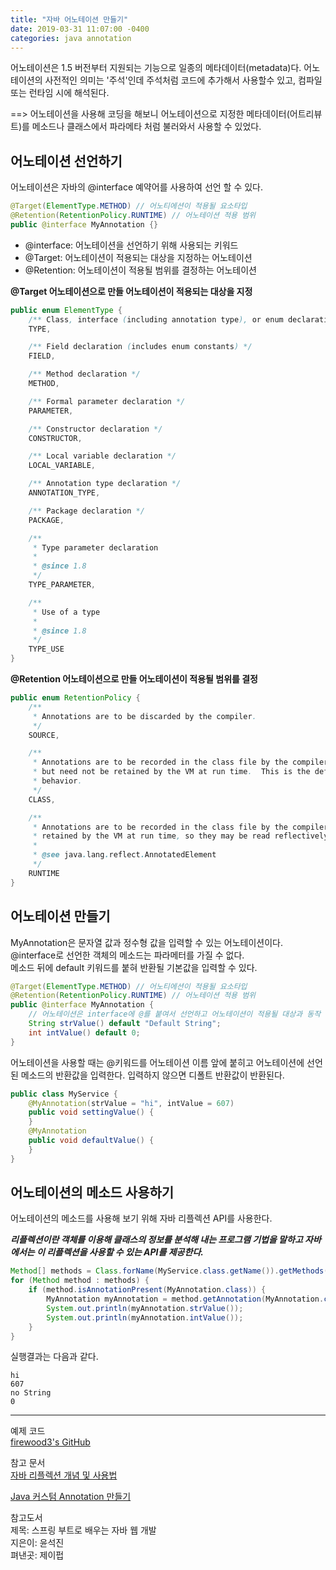 ```yaml
---
title: "자바 어노테이션 만들기"
date: 2019-03-31 11:07:00 -0400
categories: java annotation
---
```


어노테이션은 1.5 버전부터 지원되는 기능으로 일종의 메타데이터(metadata)다. 어노테이션의 사전적인 의미는 '주석'인데 주석처럼 코드에 추가해서 사용할수 있고, 컴파일 또는 런타임 시에 해석된다.


==> 어노테이션을 사용해 코딩을 해보니 어노테이션으로 지정한 메타데이터(어트리뷰트)를 메소드나 클래스에서 파라메타 처럼 불러와서 사용할 수 있었다.

## 어노테이션 선언하기
어노테이션은 자바의 @interface 예약어를 사용하여 선언 할 수 있다.

```java
@Target(ElementType.METHOD) // 어노티에션이 적용될 요소타입
@Retention(RetentionPolicy.RUNTIME) // 어노테이션 적용 범위
public @interface MyAnnotation {}
```
- @interface: 어노테이션을 선언하기 위해 사용되는 키워드
- @Target: 어노테이션이 적용되는 대상을 지정하는 어노테이션
- @Retention: 어노테이션이 적용될 범위를 결정하는 어노테이션

**@Target 어노테이션으로 만들 어노테이션이 적용되는 대상을 지정**
```java
public enum ElementType {
    /** Class, interface (including annotation type), or enum declaration */
    TYPE,

    /** Field declaration (includes enum constants) */
    FIELD,

    /** Method declaration */
    METHOD,

    /** Formal parameter declaration */
    PARAMETER,

    /** Constructor declaration */
    CONSTRUCTOR,

    /** Local variable declaration */
    LOCAL_VARIABLE,

    /** Annotation type declaration */
    ANNOTATION_TYPE,

    /** Package declaration */
    PACKAGE,

    /**
     * Type parameter declaration
     *
     * @since 1.8
     */
    TYPE_PARAMETER,

    /**
     * Use of a type
     *
     * @since 1.8
     */
    TYPE_USE
}
```


**@Retention 어노테이션으로 만들 어노테이션이 적용될 범위를 결정**
```java
public enum RetentionPolicy {
    /**
     * Annotations are to be discarded by the compiler.
     */
    SOURCE,

    /**
     * Annotations are to be recorded in the class file by the compiler
     * but need not be retained by the VM at run time.  This is the default
     * behavior.
     */
    CLASS,

    /**
     * Annotations are to be recorded in the class file by the compiler and
     * retained by the VM at run time, so they may be read reflectively.
     *
     * @see java.lang.reflect.AnnotatedElement
     */
    RUNTIME
}
```

## 어노테이션 만들기
MyAnnotation은 문자열 값과 정수형 값을 입력할 수 있는 어노테이션이다.  
@interface로 선언한 객체의 메소드는 파라메터를 가질 수 없다.  
메소드 뒤에 default 키워드를 붙혀 반환될 기본값을 입력할 수 있다.

```java
@Target(ElementType.METHOD) // 어노티에션이 적용될 요소타입
@Retention(RetentionPolicy.RUNTIME) // 어노테이션 적용 범위
public @interface MyAnnotation {
    // 어노테이션은 interface에 @를 붙여서 선언하고 어노테이션이 적용될 대상과 동작 방식을 지정할 수 있다.
    String strValue() default "Default String";
    int intValue() default 0;
}
```

어노테이션을 사용할 때는 @키워드를 어노테이션 이름 앞에 붙히고 어노테이션에 선언된 메소드의 반환값을 입력한다. 입력하지 않으면 디폴트 반환값이 반환된다.

```java
public class MyService {
    @MyAnnotation(strValue = "hi", intValue = 607)
    public void settingValue() {
    }
    @MyAnnotation
    public void defaultValue() {
    }
}
```

## 어노테이션의 메소드 사용하기
어노테이션의 메소드를 사용해 보기 위해 자바 리플렉션 API를 사용한다.

***리플렉션이란 객체를 이용해 클래스의 정보를 분석해 내는 프로그램 기법을 말하고 자바에서는 이 리플렉션을 사용할 수 있는 API를 제공한다.***

```java
Method[] methods = Class.forName(MyService.class.getName()).getMethods();
for (Method method : methods) {
    if (method.isAnnotationPresent(MyAnnotation.class)) {
        MyAnnotation myAnnotation = method.getAnnotation(MyAnnotation.class);
        System.out.println(myAnnotation.strValue());
        System.out.println(myAnnotation.intValue());
    }
}
```

실행결과는 다음과 같다.
```code
hi
607
no String
0
```

***
예제 코드  
[firewood3's GitHub](https://github.com/firewood3/spring/tree/master/springboot-annotations/java-create-annotation)

참고 문서  
[자바 리플렉션 개념 및 사용법](https://gyrfalcon.tistory.com/entry/Java-Reflection)

[Java 커스텀 Annotation 만들기](https://medium.com/@ggikko/java-%EC%BB%A4%EC%8A%A4%ED%85%80-annotation-436253f395ad)

참고도서  
제목: 스프링 부트로 배우는 자바 웹 개발  
지은이: 윤석진  
펴낸곳: 제이펍  
